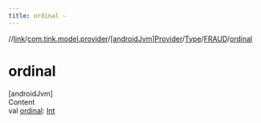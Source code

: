 ```yaml
---
title: ordinal -
---
```

//[link](../../../../index.md)/[com.tink.model.provider](../../../index.md)/[[androidJvm]Provider](../../index.md)/[Type](../index.md)/[FRAUD](index.md)/[ordinal](ordinal.md)



# ordinal  
[androidJvm]  
Content  
val [ordinal](ordinal.md): [Int](https://kotlinlang.org/api/latest/jvm/stdlib/kotlin/-int/index.html)  



